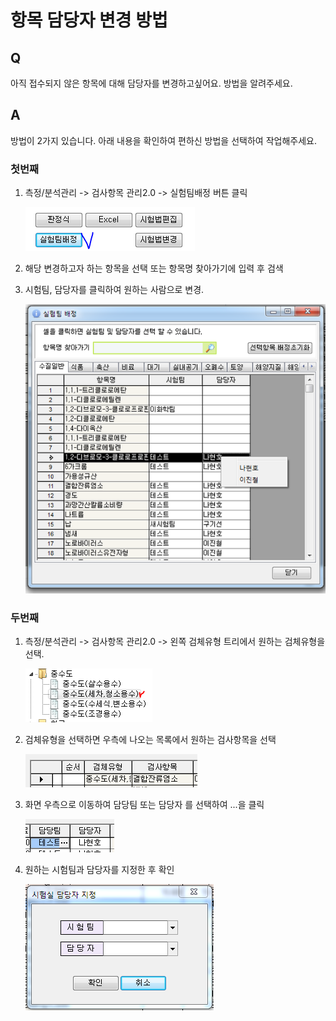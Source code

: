 # 항목 담당자 변경 방법

## Q

아직 접수되지 않은 항목에 대해 담당자를 변경하고싶어요. 방법을 알려주세요.

## A

방법이 2가지 있습니다. 아래 내용을 확인하여 편하신 방법을 선택하여 작업해주세요.

### 첫번째

1. 측정/분석관리 -&gt; 검사항목 관리2.0 -&gt; 실험팀배정 버튼 클릭  

   ![](../.gitbook/assets/01%20%2838%29.png)

2. 해당 변경하고자 하는 항목을 선택 또는 항목명 찾아가기에 입력 후 검색  
3. 시험팀, 담당자를 클릭하여 원하는 사람으로 변경.  

   ![](../.gitbook/assets/02%20%2812%29.png)

### 두번째

1. 측정/분석관리 -&gt; 검사항목 관리2.0 -&gt; 왼쪽 검체유형 트리에서 원하는 검체유형을 선택.  

   ![](../.gitbook/assets/03-_%20%283%29.png)

2. 검체유형을 선택하면 우측에 나오는 목록에서 원하는 검사항목을 선택  

   ![](../.gitbook/assets/04-1%20%281%29.png)

3. 화면 우측으로 이동하여 담당팀 또는 담당자 를 선택하여 ...을 클릭  

   ![](../.gitbook/assets/05-2.png)

4. 원하는 시험팀과 담당자를 지정한 후 확인  

   ![](../.gitbook/assets/06-_%20%284%29.png)

